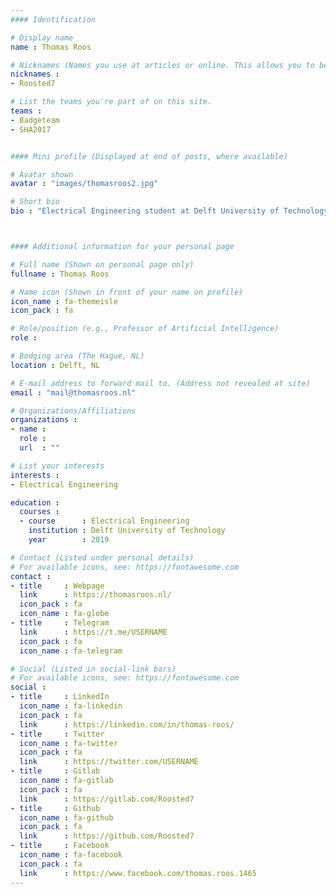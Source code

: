 ```yaml
---
#### Identification

# Display name
name : Thomas Roos

# Nicknames (Names you use at articles or online. This allows you to be linked at articles.)
nicknames :
- Roosted7

# List the teams you're part of on this site.
teams :
- Badgeteam
- SHA2017


#### Mini profile (Displayed at end of posts, where available)

# Avatar shown
avatar : "images/thomasroos2.jpg"

# Short bio
bio : "Electrical Engineering student at Delft University of Technology"



#### Additional information for your personal page

# Full name (Shown on personal page only)
fullname : Thomas Roos

# Name icon (Shown in front of your name on profile)
icon_name : fa-themeisle
icon_pack : fa

# Role/position (e.g., Professor of Artificial Intelligence)
role :

# Bodging area (The Hague, NL)
location : Delft, NL

# E-mail address to forward mail to. (Address not revealed at site)
email : "mail@thomasroos.nl"

# Organizations/Affiliations
organizations :
- name :
  role :
  url  : ""

# List your interests
interests :
- Electrical Engineering

education :
  courses :
  - course      : Electrical Engineering
    institution : Delft University of Technology
    year        : 2019

# Contact (Listed under personal details)
# For available icons, see: https://fontawesome.com
contact :
- title     : Webpage
  link      : https://thomasroos.nl/
  icon_pack : fa
  icon_name : fa-globe
- title     : Telegram
  link      : https://t.me/USERNAME
  icon_pack : fa
  icon_name : fa-telegram

# Social (Listed in social-link bars)
# For available icons, see: https://fontawesome.com
social :
- title     : LinkedIn
  icon_name : fa-linkedin
  icon_pack : fa
  link      : https://linkedin.com/in/thomas-roos/
- title     : Twitter
  icon_name : fa-twitter
  icon_pack : fa
  link      : https://twitter.com/USERNAME
- title     : Gitlab
  icon_name : fa-gitlab
  icon_pack : fa
  link      : https://gitlab.com/Roosted7
- title     : Github
  icon_name : fa-github
  icon_pack : fa
  link      : https://github.com/Roosted7
- title     : Facebook
  icon_name : fa-facebook
  icon_pack : fa
  link      : https://www.facebook.com/thomas.roos.1465
---
```

